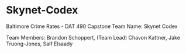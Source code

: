 # Skynet-Codex
Baltimore Crime Rates - DAT 490 Capstone
Team Name: Skynet Codex

Team Members:
Brandon Schoppert, (Team Lead)
Chavon Kattner, 
Jake Truong-Jones, 
Saif Elsaady

